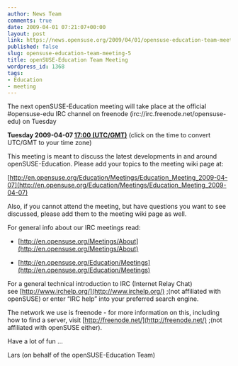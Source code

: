 ```yaml
---
author: News Team
comments: true
date: 2009-04-01 07:21:07+00:00
layout: post
link: https://news.opensuse.org/2009/04/01/opensuse-education-team-meeting-5/
published: false
slug: opensuse-education-team-meeting-5
title: openSUSE-Education Team Meeting
wordpress_id: 1368
tags:
- Education
- meeting
---
```


The next openSUSE-Education meeting will take place at the official #opensuse-edu IRC channel on freenode (irc://irc.freenode.net/opensuse-edu) on Tuesday


**Tuesday 2009-04-07 [17:00 (UTC/GMT)](http://www.worldtimeserver.com/convert_time_in_UTC.aspx?y=2009&mo=04&d=07&h=17&mn=0)**
(click on the time to convert UTC/GMT to your time zone)


This meeting is meant to discuss the latest developments in and around openSUSE-Education. Please add your topics to the meeting wiki page at:


[http://en.opensuse.org/Education/Meetings/Education_Meeting_2009-04-07](http://en.opensuse.org/Education/Meetings/Education_Meeting_2009-04-07)


Also, if you cannot attend the meeting, but have questions you want to see discussed, please add them to the meeting wiki page as well.

For general info about our IRC meetings read:



	
  * [http://en.opensuse.org/Meetings/About](http://en.opensuse.org/Meetings/About)

	
  * [http://en.opensuse.org/Education/Meetings](http://en.opensuse.org/Education/Meetings)


For a general technical introduction to IRC (Internet Relay Chat) see [http://www.irchelp.org/](http://www.irchelp.org/) ;(not affiliated with openSUSE) or enter “IRC help” into your preferred search engine.

The network we use is freenode - for more information on this, including how to find a server, visit [http://freenode.net/](http://freenode.net/) ;(not affiliated with openSUSE either).

Have a lot of fun …

Lars (on behalf of the openSUSE-Education Team)
